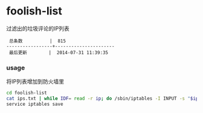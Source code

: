 foolish-list
============

过滤出的垃圾评论的IP列表

```
 总条数          |  815       
-----------------+----------------------
 最后更新        |  2014-07-31 11:39:35     
```

### usage

将IP列表增加到防火墙里

```bash
cd foolish-list
cat ips.txt | while IDF= read -r ip; do /sbin/iptables -I INPUT -s "$ip" -j DROP; done
service iptables save
```
